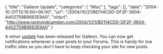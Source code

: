 {
	"title": "Galleon Update",
	"categories": [
		"Misc"
	],
	"tags": [],
	"date": "2004-10-21T13:10:00+06:00",
	"url": "/2004/10/21/BD114CDD-DF2F-3604-A402759B8693E9A0",
	"oldurl": "http://www.raymondcamden.com/2004/1/21/BD114CDD-DF2F-3604-A402759B8693E9A0"
}

A minor <a href="http://www.camdenfamily.com/morpheus/downloads/forumsupdate.zip">update</a> has been released for Galleon. You can now get notifications whenever a user posts to your Forums. This is handy for low traffic sites so you don't have to keep checking your site for new posts.